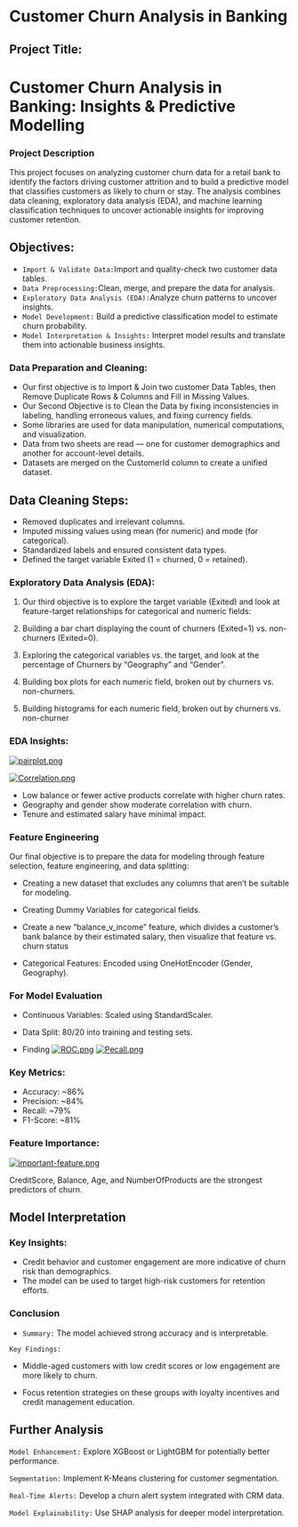 # Customer Churn Analysis in Banking

## Project Title:
# Customer Churn Analysis in Banking: Insights & Predictive Modelling
### Project Description
This project focuses on analyzing customer churn data for a retail bank to identify the factors driving customer attrition and to build a predictive model that classifies customers as likely to churn or stay. The analysis combines data cleaning, exploratory data analysis (EDA), and machine learning classification techniques to uncover actionable insights for improving customer retention.
## Objectives:
- `Import & Validate Data:`Import and quality-check two customer data tables.
- `Data Preprocessing:`Clean, merge, and prepare the data for analysis.
- `Exploratory Data Analysis (EDA):`Analyze churn patterns to uncover insights.
- `Model Development:` Build a predictive classification model to estimate churn probability.
- `Model Interpretation & Insights:` Interpret model results and translate them into actionable business insights.

### Data Preparation and Cleaning:
-  Our first objective is to Import & Join two customer Data Tables, then Remove Duplicate Rows & Columns       and Fill in Missing Values.
-  Our Second Objective is to Clean the Data by fixing inconsistencies in labeling, handling erroneous          values, and fixing currency fields.
-  Some libraries are used for data manipulation, numerical computations, and visualization.
-  Data from two sheets are read — one for customer demographics and another for account-level details.
-  Datasets are merged on the CustomerId column to create a unified dataset.

## Data Cleaning Steps:

- Removed duplicates and irrelevant columns.
- Imputed missing values using mean (for numeric) and mode (for categorical).
- Standardized labels and ensured consistent data types.
- Defined the target variable Exited (1 = churned, 0 = retained).

### Exploratory Data Analysis (EDA):
1. Our third objective is to explore the target variable (Exited) and look at feature-target relationships      for categorical and numeric fields:

  2. Building a bar chart displaying the count of churners (Exited=1) vs. non-churners (Exited=0).
  3. Exploring the categorical variables vs. the target, and look at the percentage of Churners by                “Geography” and “Gender”.
  4. Building box plots for each numeric field, broken out by churners vs. non-churners.
  5. Building histograms for each numeric field, broken out by churners vs. non-churner



### EDA Insights:
[![pairplot.png](https://i.postimg.cc/mg0yQT8d/pairplot.png)](https://postimg.cc/0z0Sv1gm)

[![Correlation.png](https://i.postimg.cc/cC3M62Nk/Correlation.png)](https://postimg.cc/BPq1Vhb2)

- Low balance or fewer active products correlate with higher churn rates.
- Geography and gender show moderate correlation with churn.
- Tenure and estimated salary have minimal impact.
### Feature Engineering
Our final objective is to prepare the data for modeling through feature selection, feature engineering, and data splitting:

- Creating a new dataset that excludes any columns that aren’t be suitable for modeling.

- Creating Dummy Variables for categorical fields.

- Create a new “balance_v_income” feature, which divides a customer’s bank balance by their estimated salary, then visualize that feature vs. churn status

- Categorical Features: Encoded using OneHotEncoder (Gender, Geography).


### For Model Evaluation

- Continuous Variables: Scaled using StandardScaler.

- Data Split: 80/20 into training and testing sets.
- Finding
[![ROC.png](https://i.postimg.cc/W3SZfVwh/ROC.png)](https://postimg.cc/k66DBkZm)
[![Pecall.png](https://i.postimg.cc/RFP3LRv0/Pecall.png)](https://postimg.cc/TLDYRnL8)
  
### Key Metrics:
- Accuracy: ~86%
- Precision: ~84%
- Recall: ~79%
- F1-Score: ~81%
  
### Feature Importance:

[![important-feature.png](https://i.postimg.cc/SR2K7bZ1/important-feature.png)](https://postimg.cc/kRC9qzPW)

CreditScore, Balance, Age, and NumberOfProducts are the strongest predictors of churn.

## Model Interpretation

### Key Insights:

- Credit behavior and customer engagement are more indicative of churn risk than demographics.
- The model can be used to target high-risk customers for retention efforts.

### Conclusion

- `Summary:` The model achieved strong accuracy and is interpretable.

`Key Findings:`

- Middle-aged customers with low credit scores or low engagement are more likely to churn.

- Focus retention strategies on these groups with loyalty incentives and credit management education.

## Further Analysis

`Model Enhancement:` Explore XGBoost or LightGBM for potentially better performance.

`Segmentation:` Implement K-Means clustering for customer segmentation.

`Real-Time Alerts:` Develop a churn alert system integrated with CRM data.

`Model Explainability:` Use SHAP analysis for deeper model interpretation.
